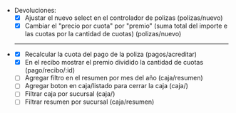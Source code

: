 - Devoluciones:
  - [x] Ajustar el nuevo select en el controlador de polizas (polizas/nuevo)
  - [x] Cambiar el "precio por cuota" por "premio" (suma total del importe e las cuotas por la cantidad de cuotas) (polizas/nuevo)
- ***
  - [x] Recalcular la cuota del pago de la poliza (pagos/acreditar)
  - [x] En el recibo mostrar el premio dividido la cantidad de cuotas (pago/recibo/:id)
  - [ ] Agregar filtro en el resumen por mes del año (caja/resumen)
  - [ ] Agregar boton en caja/listado para cerrar la caja (caja/)
  - [ ] Filtrar caja por sucursal (caja/)
  - [ ] Filtrar resumen por sucursal (caja/resumen)
